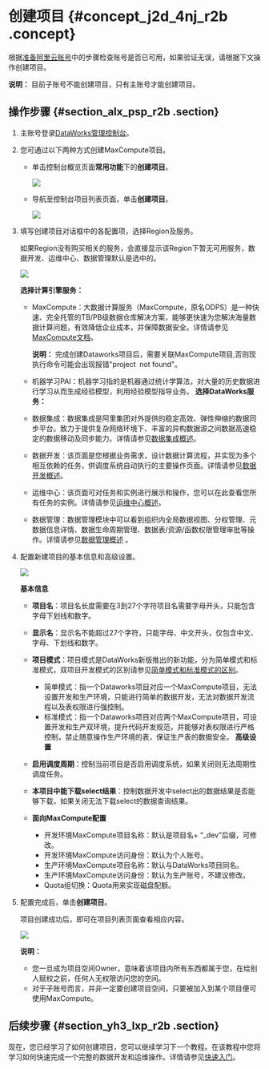 # 创建项目 {#concept_j2d_4nj_r2b .concept}

根据[准备阿里云账号](cn.zh-CN/准备工作/管理员使用云账号/准备阿里云账号.md#)中的步骤检查账号是否已可用，如果验证无误，请根据下文操作创建项目。

**说明：** 目前子账号不能创建项目，只有主账号才能创建项目。

## 操作步骤 {#section_alx_psp_r2b .section}

1.  主账号登录[DataWorks管理控制台](https://workbench.data.aliyun.com/console)。
2.  您可通过以下两种方式创建MaxCompute项目。
    -   单击控制台概览页面**常用功能**下的**创建项目**。

        ![](http://static-aliyun-doc.oss-cn-hangzhou.aliyuncs.com/assets/img/16175/15353686628937_zh-CN.jpg)

    -   导航至控制台项目列表页面，单击**创建项目**。

        ![](http://static-aliyun-doc.oss-cn-hangzhou.aliyuncs.com/assets/img/16175/15353686628938_zh-CN.jpg)

3.  填写创建项目对话框中的各配置项，选择Region及服务。

    如果Region没有购买相关的服务，会直接显示该Region下暂无可用服务，数据开发、运维中心、数据管理默认是选中的。

    ![](http://static-aliyun-doc.oss-cn-hangzhou.aliyuncs.com/assets/img/16175/15353686628939_zh-CN.png)

    **选择计算引擎服务：**

    -   MaxCompute：大数据计算服务（MaxCompute，原名ODPS）是一种快速、完全托管的TB/PB级数据仓库解决方案，能够更快速为您解决海量数据计算问题，有效降低企业成本，并保障数据安全。详情请参见[MaxCompute文档](https://help.aliyun.com/product/27797.html)。

        **说明：** 完成创建Dataworks项目后，需要关联MaxCompute项目,否则现执行命令可能会出现报错"project  not found"。

    -   机器学习PAI：机器学习指的是机器通过统计学算法，对大量的历史数据进行学习从而生成经验模型，利用经验模型指导业务。
    **选择DataWorks服务：**

    -   数据集成：数据集成是阿里集团对外提供的稳定高效、弹性伸缩的数据同步平台。致力于提供复杂网络环境下、丰富的异构数据源之间数据高速稳定的数据移动及同步能力。详情请参见[数据集成概述](../../../../cn.zh-CN/使用指南/数据集成/数据集成产品简介/数据集成概述.md#)。
    -   数据开发：该页面是您根据业务需求，设计数据计算流程，并实现为多个相互依赖的任务，供调度系统自动执行的主要操作页面。详情请参见[数据开发概述](../../../../cn.zh-CN/使用指南/数据开发/节点类型/节点类型介绍.md#)。
    -   运维中心：该页面可对任务和实例进行展示和操作，您可以在此查看您所有任务的实例。详情请参见[运维中心概述](../../../../cn.zh-CN/使用指南/运维中心/运维中心概述.md#)。
    -   数据管理：数据管理模块中可以看到组织内全局数据视图、分权管理、元数据信息详情、数据生命周期管理、数据表/资源/函数权限管理审批等操作。详情请参见[数据管理概述](../../../../cn.zh-CN/使用指南/数据管理/基本介绍.md#) 。
4.  配置新建项目的基本信息和高级设置。

    ![](http://static-aliyun-doc.oss-cn-hangzhou.aliyuncs.com/assets/img/16175/15353686628940_zh-CN.png)

    **基本信息**

    -   **项目名**：项目名长度需要在3到27个字符项目名需要字母开头，只能包含字母下划线和数字。
    -   **显示名**：显示名不能超过27个字符，只能字母、中文开头，仅包含中文、字母、下划线和数字。
    -   **项目模式**：项目模式是DataWorks新版推出的新功能，分为简单模式和标准模式，双项目开发模式的区别请参见[简单模式和标准模式的区别](../../../../cn.zh-CN/最佳实践/简单模式和标准模式的区别.md#)。
        -   简单模式：指一个Dataworks项目对应一个MaxCompute项目，无法设置开发和生产环境，只能进行简单的数据开发，无法对数据开发流程以及表权限进行强控制。
        -   标准模式：指一个Dataworks项目对应两个MaxCompute项目，可设置开发和生产双环境，提升代码开发规范，并能够对表权限进行严格控制，禁止随意操作生产环境的表，保证生产表的数据安全。
    **高级设置**

    -   **启用调度周期**：控制当前项目是否启用调度系统，如果关闭则无法周期性调度任务。
    -   **本项目中能下载select结果**：控制数据开发中select出的数据结果是否能够下载，如果关闭无法下载select的数据查询结果。
    -   **面向MaxCompute配置**
        -   开发环境MaxCompute项目名称：默认是项目名+ “\_dev”后缀，可修改。
        -   开发环境MaxCompute访问身份：默认为个人账号。
        -   生产环境MaxCompute项目名称：默认与DataWorks项目同名。
        -   生产环境MaxCompute访问身份：默认为生产账号，不建议修改。
        -   Quota组切换：Quota用来实现磁盘配额。
5.  配置完成后，单击**创建项目**。

    项目创建成功后，即可在项目列表页面查看相应内容。

    ![](http://static-aliyun-doc.oss-cn-hangzhou.aliyuncs.com/assets/img/16175/15353686628943_zh-CN.jpg)

    **说明：** 

    -   您一旦成为项目空间Owner，意味着该项目内所有东西都属于您，在给别人赋权之前，任何人无权限访问您的空间。
    -   对于子账号而言，并非一定要创建项目空间，只要被加入到某个项目便可使用MaxCompute。

## 后续步骤 {#section_yh3_lxp_r2b .section}

现在，您已经学习了如何创建项目，您可以继续学习下一个教程。在该教程中您将学习如何快速完成一个完整的数据开发和运维操作。详情请参见[快速入门](../../../../cn.zh-CN/快速开始/使用说明.md#)。

